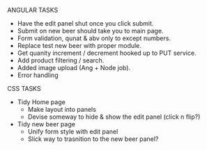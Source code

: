 ANGULAR TASKS
* Have the edit panel shut once you click submit.
* Submit on new beer should take you to main page.
* Form validation, qunat & abv only to except numbers.
* Replace test new beer with proper module.
* Get quanity increment / decrement hooked up to PUT service.
* Add product filtering / search.
* Added image upload (Ang + Node job).
* Error handling


CSS TASKS
* Tidy Home page
	- Make layout into panels
	- Devise someway to hide & show the edit panel (click n flip?)
* Tidy new beer page
	- Unify form style with edit panel
	- Slick way to trasnition to the new beer panel? 


